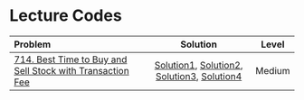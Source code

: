 # Lecture Codes

|  **Problem**  |  **Solution**  |  **Level**  |
|:--------------|:--------------:|:-----------:|
|  [714. Best Time to Buy and Sell Stock with Transaction Fee](https://leetcode.com/problems/best-time-to-buy-and-sell-stock-with-transaction-fee/description/)  |  [Solution1](https://github.com/kishanrajput23/Love-Babbar-CPP-DSA-Course/blob/main/Lectures/Lecture_122/Lecture_Codes/dice_throw_1.cpp), [Solution2](https://github.com/kishanrajput23/Love-Babbar-CPP-DSA-Course/blob/main/Lectures/Lecture_122/Lecture_Codes/dice_throw_2.cpp), [Solution3](https://github.com/kishanrajput23/Love-Babbar-CPP-DSA-Course/blob/main/Lectures/Lecture_122/Lecture_Codes/dice_throw_3.cpp), [Solution4](https://github.com/kishanrajput23/Love-Babbar-CPP-DSA-Course/blob/main/Lectures/Lecture_122/Lecture_Codes/dice_throw_3.cpp)  |  Medium  |
